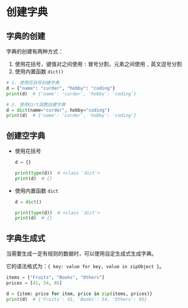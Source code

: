 # 创建字典

## 字典的创建

字典的创建有两种方式：

1. 使用花括号，键值对之间使用 `:` 冒号分割，元素之间使用 `,` 英文逗号分割
2. 使用内置函数 `dict()`

```python
# 1. 使用花括号创建字典
d = {"name": "curder", "hobby": "coding"}
print(d)  # {'name': 'curder', 'hobby': 'coding'}

# 2. 使用dirt函数创建字典
d = dict(name="curder", hobby="coding")
print(d)  # {'name': 'curder', 'hobby': 'coding'}
```

## 创建空字典

- 使用花括号
    ```python
    d = {}

    print(type(d))  # <class 'dict'>
    print(d)  # {}
    ```

- 使用内置函数 `dict`
    ```python
    d = dict()

    print(type(d))  # <class 'dict'>
    print(d)  # {}
    ```


## 字典生成式

当需要生成一定有规则的数据时，可以使用自定生成式生成字典。

它的语法格式为：`{ key: value for key, value in zipObject }`。

```python
items = ["Fruits", "Books", "Others"]
prices = [41, 54, 85]

d = {item: price for item, price in zip(items, prices)}
print(d)  # {'Fruits': 41, 'Books': 54, 'Others': 85}
```